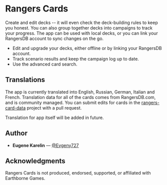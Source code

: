 # Rangers Cards

Create and edit decks -- it will even check the deck-building rules to keep you honest. You can also group together decks into campaigns to track your progress. The app can be used with local decks, or you can link your RangersDB account to sync changes on the go.

* Edit and upgrade your decks, either offline or by linking your RangersDB account.
* Track scenario results and keep the campaign log up to date.
* Use the advanced card search.

## Translations
The app is currently translated into English, Russian, German, Italian and French. Translation data for all of the cards comes from RangersDB.com, and is community managed. You can submit edits for cards in the [rangers-card-data](https://github.com/zzorba/rangers-card-data) project with a pull request.

Translation for app itself will be added in future.

## Author

* **Eugene Karelin** — [@Evgeny727](https://github.com/Evgeny727)

## Acknowledgments

Rangers Cards is not produced, endorsed, supported, or affiliated with Earthborne Games.
